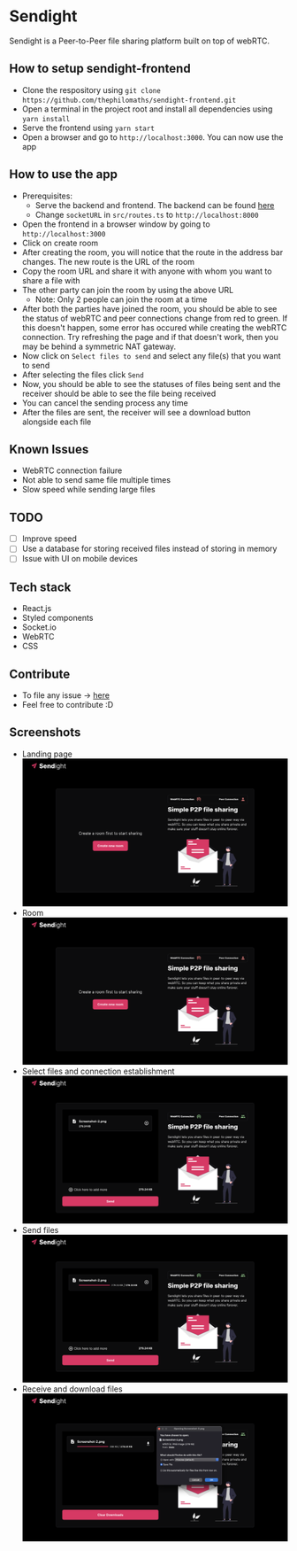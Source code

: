 # Sendight

Sendight is a Peer-to-Peer file sharing platform built on top of webRTC.

## How to setup sendight-frontend

- Clone the respository using `git clone https://github.com/thephilomaths/sendight-frontend.git`
- Open a terminal in the project root and install all dependencies using `yarn install`
- Serve the frontend using `yarn start`
- Open a browser and go to `http://localhost:3000`. You can now use the app
  
## How to use the app

- Prerequisites:
  - Serve the backend and frontend. The backend can be found [here](https://github.com/thephilomaths/sendight-backend)
  - Change `socketURL` in `src/routes.ts` to `http://localhost:8000`
- Open the frontend in a browser window by going to `http://localhost:3000`
- Click on create room
- After creating the room, you will notice that the route in the address bar changes. The new route is the URL of the room
- Copy the room URL and share it with anyone with whom you want to share a file with
- The other party can join the room by using the above URL
  - Note: Only 2 people can join the room at a time
- After both the parties have joined the room, you should be able to see the status of webRTC and peer connections change from red to green. If this doesn't happen, some error has occured while creating the webRTC connection. Try refreshing the page and if that doesn't work, then you may be behind a symmetric NAT gateway. 
- Now click on `Select files to send` and select any file(s) that you want to send
- After selecting the files click `Send`
- Now, you should be able to see the statuses of files being sent and the receiver should be able to see the file being received
- You can cancel the sending process any time
- After the files are sent, the receiver will see a download button alongside each file
 
## Known Issues

- WebRTC connection failure
- Not able to send same file multiple times
- Slow speed while sending large files

## TODO

- [ ] Improve speed
- [ ] Use a database for storing received files instead of storing in memory
- [ ] Issue with UI on mobile devices

## Tech stack

- React.js
- Styled components
- Socket.io
- WebRTC
- CSS

## Contribute
- To file any issue -> [here](https://github.com/thephilomaths/sendight-frontend/issues)
- Feel free to contribute :D

## Screenshots
- Landing page
    ![Sendight](./screenshots/Screenshot-1.png)
- Room
    ![Sendight](./screenshots/Screenshot-2.png)
- Select files and connection establishment
    ![Sendight](./screenshots/Screenshot-4.png)
- Send files
    ![Sendight](./screenshots/Screenshot-5.png)
- Receive and download files
    ![Sendight](./screenshots/Screenshot-6.png)
